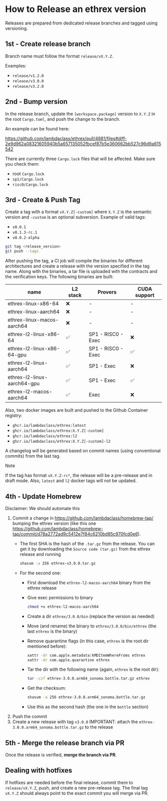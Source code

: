 # How to Release an ethrex version

Releases are prepared from dedicated release branches and tagged using versioning.

## 1st - Create release branch

Branch name must follow the format `release/vX.Y.Z`.

Examples:

- `release/v1.2.0`
- `release/v3.0.0`
- `release/v3.2.0`

## 2nd - Bump version

In the release branch, update the `[workspace.package]` version to `X.Y.Z` in the root `Cargo.toml`, and push the change to the branch.

An example can be found here:

https://github.com/lambdaclass/ethrex/pull/4881/files#diff-2e9d962a08321605940b5a657135052fbcef87b5e360662bb527c96d9a615542

There are currently three `Cargo.lock` files that will be affected. Make sure you check them:

- root `Cargo.lock`
- `sp1/Cargo.lock`
- `risc0/Cargo.lock`

## 3rd - Create & Push Tag

Create a tag with a format `vX.Y.Z[-custom]` where `X.Y.Z` is the semantic version and `-custom` is an optional subversion. Example of valid tags:

- `v0.0.1`
- `v0.1.3-rc.1`
- `v0.0.2-alpha`

```bash
git tag <release_version>
git push --tags
```

After pushing the tag, a CI job will compile the binaries for different architectures and create a release with the version specified in the tag name. Along with the binaries, a tar file is uploaded with the contracts and the verification keys. The following binaries are built:

| name | L2 stack | Provers | CUDA support |
| --- | --- | --- | --- |
| ethrex-linux-x86-64 | ❌ | - | - |
| ethrex-linux-aarch64 | ❌ | - | - |
| ethrex-linux-macos-aarch64 | ❌ | - | - |
| ethrex-l2-linux-x86-64 | ✅ | SP1 - RISC0 - Exec | ❌ |
| ethrex-l2-linux-x86-64-gpu | ✅ | SP1 - RISC0 - Exec | ✅ |
| ethrex-l2-linux-aarch64 | ✅ | SP1 - Exec | ❌ |
| ethrex-l2-linux-aarch64-gpu | ✅ | SP1 - Exec | ✅ |
| ethrex-l2-macos-aarch64 | ✅ | Exec | ❌ |

Also, two docker images are built and pushed to the Github Container registry:
- `ghcr.io/lambdaclass/ethrex:latest`
- `ghcr.io/lambdaclass/ethrex:X.Y.Z[-custom]`
- `ghcr.io/lambdaclass/ethrex:l2`
- `ghcr.io/lambdaclass/ethrex:X.Y.Z[-custom]-l2`

A changelog will be generated based on commit names (using conventional commits) from the last tag.

> [!NOTE]
> If the tag has format `vX.Y.Z-rc*`, the release will be a pre-release and in draft mode. Also, `latest` and `l2` docker tags will not be updated.

## 4th - Update Homebrew

Disclaimer: We should automate this

1. Commit a change in https://github.com/lambdaclass/homebrew-tap/ bumping the ethrex version (like this one  https://github.com/lambdaclass/homebrew-tap/commit/d78a2772ad9c5412e7f84c6210bd85c970fcd0e6).
    - The first SHA is the hash of the `.tar.gz` from the release. You can get it by downloading the `Source code (tar.gz)` from the ethrex release and running

        ```bash
        shasum -a 256 ethrex-v3.0.0.tar.gz
        ```

    - For the second one:
        - First download the `ethrex-l2-macos-aarch64` binary from the ethrex release
        - Give exec permissions to binary

            ```bash
            chmod +x ethrex-l2-macos-aarch64
            ```

        - Create a dir `ethrex/3.0.0/bin` (replace the version as needed)
        - Move (and rename) the binary to `ethrex/3.0.0/bin/ethrex` (the last `ethrex` is the binary)
        - Remove quarantine flags (in this case, `ethrex` is the root dir mentioned before):

            ```bash
            xattr -dr com.apple.metadata:kMDItemWhereFroms ethrex
            xattr -dr com.apple.quarantine ethrex
            ```

        - Tar the dir with the following name (again, `ethrex` is the root dir):

            ```bash
            tar -czf ethrex-3.0.0.arm64_sonoma.bottle.tar.gz ethrex
            ```

        - Get the checksum:

            ```bash
            shasum -a 256 ethrex-3.0.0.arm64_sonoma.bottle.tar.gz
            ```

        - Use this as the second hash (the one in the `bottle` section)
2. Push the commit
3. Create a new release with tag `v3.0.0`
IMPORTANT: attach the `ethrex-3.0.0.arm64_sonoma.bottle.tar.gz` to the release

## 5th - Merge the release branch via PR

Once the release is verified, **merge the branch via PR**.

## Dealing with hotfixes

If hotfixes are needed before the final release, commit them to `release/vX.Y.Z`, push, and create a new pre-release tag. The final tag `vX.Y.Z` should always point to the exact commit you will merge via PR.
